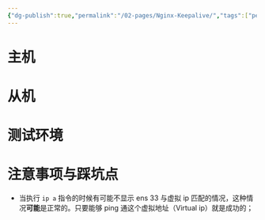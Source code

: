 ```yaml
---
{"dg-publish":true,"permalink":"/02-pages/Nginx-Keepalive/","tags":["personal/blog","program/tech/nginx"]}
---
```


# 主机

# 从机

# 测试环境

# 注意事项与踩坑点
+ 当执行 `ip a` 指令的时候有可能不显示 ens 33 与虚拟 ip 匹配的情况，这种情况**可能**是正常的。只要能够 ping 通这个虚拟地址（Virtual ip）就是成功的；